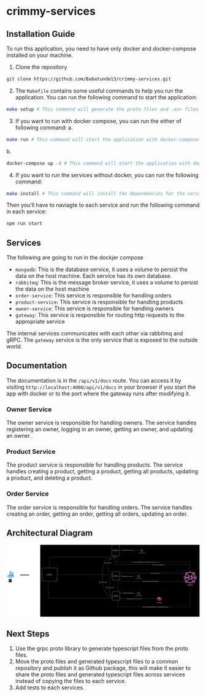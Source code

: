 # crimmy-services

## Installation Guide
To run this application, you need to have only docker and docker-compose installed on your machine.

1. Clone the repository
```bash
git clone https://github.com/Babatunde13/crimmy-services.git
```

2. The `Makefile` contains some useful commands to help you run the application. You can run the following command to start the application:
```bash
make setup # This command will generate the proto files and .env files that's needed for the services to run
```

3. If you want to run with docker compose, you can run the either of following command:
a.
```bash
make run # This command will start the application with docker-compose
```
b.
```bash
docker-compose up -d # This command will start the application with docker-compose
```

4. If you want to run the services without docker, you can run the following command:
```bash
make install # This command will install the dependencies for the services
```
Then you'll have to naviagte to each service and run the following command in each service:
```bash
npm run start
```

## Services
The following are going to run in the dockjer compose
- `mongodb`: This is the database service, it uses a volume to persist the data on the host machine. Each service has its own database.
- `rabbitmq`: This is the message broker service, it uses a volume to persist the data on the host machine
- `order-service`: This service is responsible for handling orders
- `product-service`: This service is responsible for handling products
- `owner-service`: This service is responsible for handling owners
- `gateway`: This service is responsible for routing http requests to the appropriate service

The internal services communicates with each other via rabbitmq and gRPC. The `gateway` service is the only service that is exposed to the outside world.

## Documentation
The documentation is in the `/api/v1/docs` route. You can access it by visiting `http://localhost:4000/api/v1/docs` in your browser if you start the app with docker or to the port where the gateway runs after modifying it.

### Owner Service
The owner service is responsible for handling owners. The service handles registering an owner, logging in an owner, getting an owner, and updating an owner.

### Product Service
The product service is responsible for handling products. The service handles creating a product, getting a product, getting all products, updating a product, and deleting a product.

### Order Service
The order service is responsible for handling orders. The service handles creating an order, getting an order, getting all orders, updating an order.

## Architectural Diagram

![Architecture Diagram](./assets/crimmy.drawio.png)


## Next Steps
1. Use the grpc proto library to generate typescript files from the proto files.
2. Move the proto files and generated typescript files to a common repository and publish it as Github package, this will make it easier to share the proto files and generated typescript files across services instead of copying the files to each service.
3. Add tests to each services.
